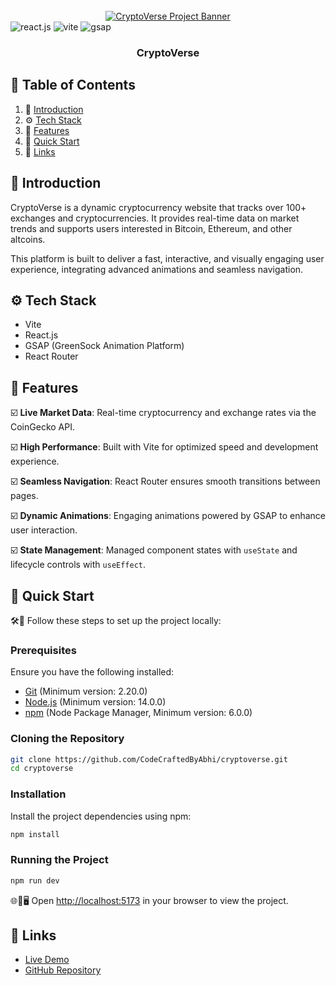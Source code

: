 <div align="center">
  <br />
    <a href="https://your-live-demo-link" target="_blank">
      <img src="https://your-image-link" alt="CryptoVerse Project Banner">
    </a>
  <br />
</div>

<div>
  <img src="https://img.shields.io/badge/-React_JS-black?style=for-the-badge&logoColor=white&logo=react&color=61DAFB" alt="react.js" />
  <img src="https://img.shields.io/badge/-Vite-black?style=for-the-badge&logoColor=white&logo=vite&color=646CFF" alt="vite" />
  <img src="https://img.shields.io/badge/-GSAP-black?style=for-the-badge&logoColor=white&logo=greensock&color=88CE02" alt="gsap" />
</div>

<h3 align="center">CryptoVerse</h3>

## 📌 <a name="table">Table of Contents</a>

1. 🌟 [Introduction](#introduction)
2. ⚙️ [Tech Stack](#tech-stack)
3. 🔋 [Features](#features)
4. 🚀 [Quick Start](#quick-start)
5. 🔗 [Links](#links)

## <a name="introduction">🌟 Introduction</a>

CryptoVerse is a dynamic cryptocurrency website that tracks over 100+ exchanges and cryptocurrencies. It provides real-time data on market trends and supports users interested in Bitcoin, Ethereum, and other altcoins. 

This platform is built to deliver a fast, interactive, and visually engaging user experience, integrating advanced animations and seamless navigation.

## <a name="tech-stack">⚙️ Tech Stack</a>

- Vite
- React.js
- GSAP (GreenSock Animation Platform)
- React Router

## <a name="features">🔋 Features</a>

☑️ **Live Market Data**: Real-time cryptocurrency and exchange rates via the CoinGecko API.

☑️ **High Performance**: Built with Vite for optimized speed and development experience.

☑️ **Seamless Navigation**: React Router ensures smooth transitions between pages.

☑️ **Dynamic Animations**: Engaging animations powered by GSAP to enhance user interaction.

☑️ **State Management**: Managed component states with `useState` and lifecycle controls with `useEffect`.

## <a name="quick-start">🚀 Quick Start</a>

🛠️📂 Follow these steps to set up the project locally:

### **Prerequisites**

Ensure you have the following installed:

- [Git](https://git-scm.com/) (Minimum version: 2.20.0)
- [Node.js](https://nodejs.org/en) (Minimum version: 14.0.0)
- [npm](https://www.npmjs.com/) (Node Package Manager, Minimum version: 6.0.0)

### **Cloning the Repository**

```bash
git clone https://github.com/CodeCraftedByAbhi/cryptoverse.git
cd cryptoverse
```

### **Installation**

Install the project dependencies using npm:

```bash
npm install
```

### **Running the Project**

```bash
npm run dev
```

🌐📖🖥️ Open [http://localhost:5173](http://localhost:5173) in your browser to view the project.

## <a name="links">🔗 Links</a>

- [Live Demo](https://crypto-verse.example.com)
- [GitHub Repository](https://github.com/your-username/crypto-verse)
